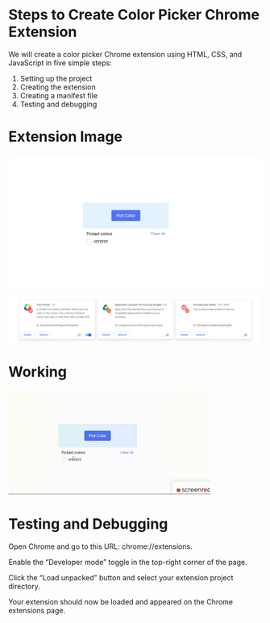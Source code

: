 # Steps to Create Color Picker Chrome Extension
We will create a color picker Chrome extension using HTML, CSS, and JavaScript in five simple steps:

1. Setting up the project
2. Creating the extension
3. Creating a manifest file
4. Testing and debugging

# Extension Image
![color picker](pic_vid\color_picker.png)

![extension](pic_vid\extension.png)

# Working 

![](pic_vid\demo_picker.gif)

# Testing and Debugging
Open Chrome and go to this URL: chrome://extensions. <br>

Enable the “Developer mode” toggle in the top-right corner of the page. <br>

Click the “Load unpacked” button and select your extension project directory.<br>

Your extension should now be loaded and appeared on the Chrome extensions page.